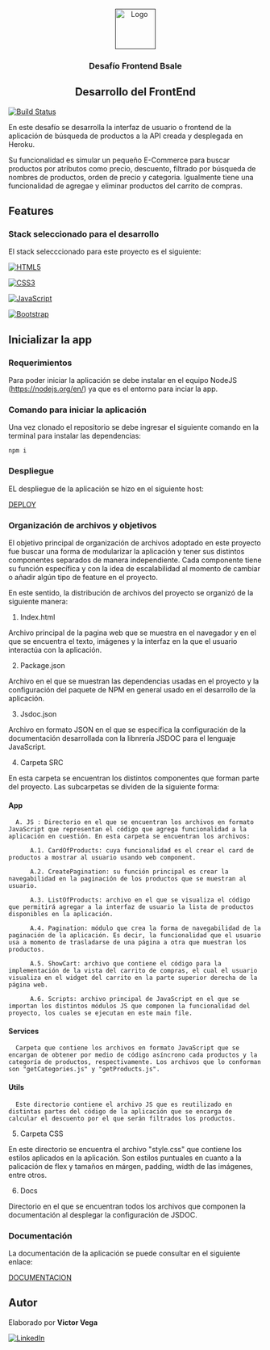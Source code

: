<br />
<div align="center">
  <a href="">
    <img src="https://img.icons8.com/cotton/344/happy-file.png" alt="Logo" width="80" height="80">
  </a>
  <h3 align="center">Desafío Frontend Bsale</h3>
  <h2>Desarrollo del FrontEnd</h2>
</div>

[![Build Status](https://travis-ci.org/joemccann/dillinger.svg?branch=master)](https://travis-ci.org/joemccann/dillinger)

En este desafío se desarrolla la interfaz de usuario o frontend de la aplicación de búsqueda de productos a la API creada y desplegada en Heroku. 

Su funcionalidad es simular un pequeño E-Commerce para buscar productos por atributos como precio, descuento, filtrado por búsqueda de nombres de productos, orden de precio y categoria. Igualmente tiene una funcionalidad de agregae y eliminar productos del carrito de compras.

## Features

### Stack seleccionado para el desarrollo

El stack selecccionado para este proyecto es el siguiente:

[![HTML5][HTML5]][HTML5-url]

[![CSS3][CSS3]][CSS3-url]

[![JavaScript][JavaScript]][JavaScript-url]

[![Bootstrap][Bootstrap]][Bootstrap-url]

## Inicializar la app

### Requerimientos

Para poder iniciar la aplicación se debe instalar en el equipo NodeJS (https://nodejs.org/en/) ya que es el entorno para inciar la app.

### Comando para iniciar la aplicación

Una vez clonado el repositorio se debe ingresar el siguiente comando en la terminal para instalar las dependencias:

```console
npm i
```

### Despliegue

EL despliegue de la aplicación se hizo en el siguiente host:

[DEPLOY]

### Organización de archivos y objetivos

El objetivo principal de organización de archivos adoptado en este proyecto fue buscar una forma de modularizar la aplicación y tener sus distintos componentes separados de manera independiente. Cada componente tiene su función específica y con la idea de escalabilidad al momento de cambiar o añadir algún tipo de feature en el proyecto. 

En este sentido, la distribución de archivos del proyecto se organizó de la siguiente manera:

1. Index.html

Archivo principal de la pagina web que se muestra en el navegador y en el que se encuentra el texto, imágenes y la interfaz en la que el usuario interactúa con la aplicación. 

2. Package.json

Archivo en el que se muestran las dependencias usadas en el proyecto y la configuración del paquete de NPM en general usado en el desarrollo de la aplicación. 

3. Jsdoc.json

Archivo en formato JSON en el que se especifica la configuración de la documentación desarrollada con la libnrería JSDOC para el lenguaje JavaScript. 

4. Carpeta SRC

En esta carpeta se encuentran los distintos componentes que forman parte del proyecto. Las subcarpetas se dividen de la siguiente forma:

  #### App

      A. JS : Directorio en el que se encuentran los archivos en formato JavaScript que representan el código que agrega funcionalidad a la aplicación en cuestión. En esta carpeta se encuentran los archivos:

          A.1. CardOfProducts: cuya funcionalidad es el crear el card de productos a mostrar al usuario usando web component. 

          A.2. CreatePagination: su función principal es crear la navegabilidad en la paginación de los productos que se muestran al usuario. 

          A.3. ListOfProducts: archivo en el que se visualiza el código que permitirá agregar a la interfaz de usuario la lista de productos disponibles en la aplicación. 

          A.4. Pagination: módulo que crea la forma de navegabilidad de la paginación de la aplicación. Es decir, la funcionalidad que el usuario usa a momento de trasladarse de una página a otra que muestran los productos. 

          A.5. ShowCart: archivo que contiene el código para la implementación de la vista del carrito de compras, el cual el usuario visualiza en el widget del carrito en la parte superior derecha de la página web.

          A.6. Scripts: archivo principal de JavaScript en el que se importan los distintos módulos JS que componen la funcionalidad del proyecto, los cuales se ejecutan en este main file. 
  
  #### Services

      Carpeta que contiene los archivos en formato JavaScript que se encargan de obtener por medio de código asíncrono cada productos y la categoría de productos, respectivamente. Los archivos que lo conforman son "getCategories.js" y "getProducts.js".

  #### Utils

      Este directorio contiene el archivo JS que es reutilizado en distintas partes del código de la aplicación que se encarga de calcular el descuento por el que serán filtrados los productos. 

5. Carpeta CSS

En este directorio se encuentra el archivo "style.css" que contiene los estilos aplicados en la aplicación. Son estilos puntuales en cuanto a la palicación de flex y tamaños en márgen, padding, width de las imágenes, entre otros. 

6. Docs

Directorio en el que se encuentran todos los archivos que componen la documentación al desplegar la configuración de JSDOC. 

### Documentación 

La documentación de la aplicación se puede consultar en el siguiente enlace:

[DOCUMENTACION]
## Autor
Elaborado por **Victor Vega**


[![LinkedIn][linkedin-shield]][linkedin-url]


<!-- MARKDOWN LINKS & IMAGES -->
[linkedin-shield]: https://img.shields.io/badge/-LinkedIn-black.svg?style=for-the-badge&logo=linkedin&colorB=555
[linkedin-url]: https://www.linkedin.com/in/victor-vega-v/
[HTML5]: https://img.shields.io/badge/html5-35495E?style=for-the-badge&logo=html5&logoColor=4FC08D
[HTML5-url]: https://developer.mozilla.org/en-US/docs/Glossary/HTML5
[CSS3]: https://img.shields.io/badge/Css-35495E?style=for-the-badge&logo=css3&logoColor=4FC08D
[CSS3-url]: https://developer.mozilla.org/en-US/docs/Web/CSS 
[JavaScript]: https://img.shields.io/badge/Javascript-35495E?style=for-the-badge&logo=javascript&logoColor=4FC08D
[JavaScript-url]: https://www.javascript.com/
[Bootstrap]: https://img.shields.io/badge/Bootstrap-35495E?style=for-the-badge&logo=bootstrap&logoColor=4FC08D
[Bootstrap-url]: https://getbootstrap.com/
[DOCUMENTACION]: https://victorvega007.github.io/bsale-frontend/index.html
[DEPLOY]: https://victorvega-bsale.netlify.app/